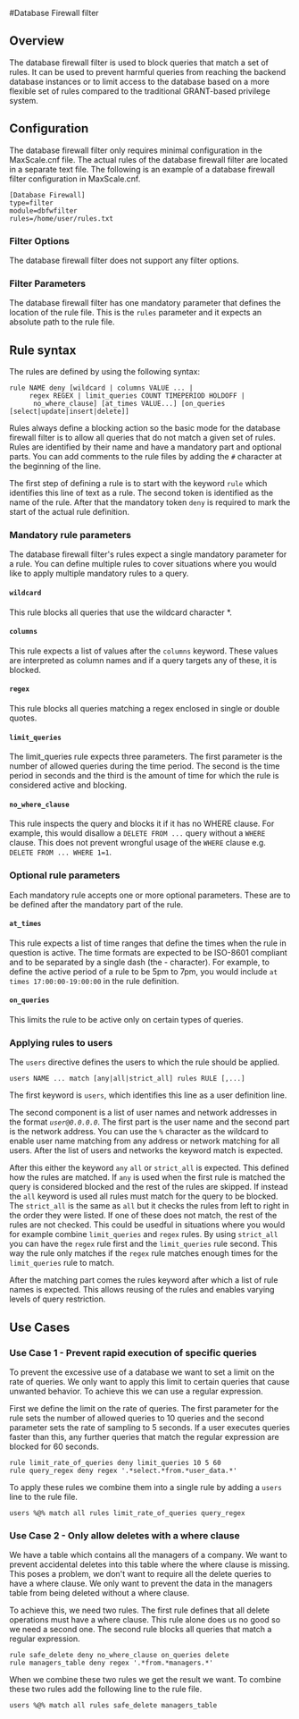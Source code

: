 #Database Firewall filter

## Overview
The database firewall filter is used to block queries that match a set of rules. It can be used to prevent harmful queries from reaching the backend database instances or to limit access to the database based on a more flexible set of rules compared to the traditional GRANT-based privilege system.

## Configuration

The database firewall filter only requires minimal configuration in the MaxScale.cnf file. The actual rules of the database firewall filter are located in a separate text file. The following is an example of a database firewall filter configuration in MaxScale.cnf.

```
[Database Firewall]
type=filter
module=dbfwfilter
rules=/home/user/rules.txt
```

### Filter Options

The database firewall filter does not support any filter options.

### Filter Parameters

The database firewall filter has one mandatory parameter that defines the location of the rule file. This is the `rules` parameter and it expects an absolute path to the rule file.

## Rule syntax

The rules are defined by using the following syntax:

```
rule NAME deny [wildcard | columns VALUE ... |
     regex REGEX | limit_queries COUNT TIMEPERIOD HOLDOFF |
      no_where_clause] [at_times VALUE...] [on_queries [select|update|insert|delete]]
```

Rules always define a blocking action so the basic mode for the database firewall filter is to allow all queries that do not match a given set of rules. Rules are identified by their name and have a mandatory part and optional parts. You can add comments to the rule files by adding the `#` character at the beginning of the line.

The first step of defining a rule is to start with the keyword `rule` which identifies this line of text as a rule. The second token is identified as the name of the rule. After that the mandatory token `deny` is required to mark the start of the actual rule definition.

### Mandatory rule parameters

The database firewall filter's rules expect a single mandatory parameter for a rule. You can define multiple rules to cover situations where you would like to apply multiple mandatory rules to a query.

#### `wildcard`

This rule blocks all queries that use the wildcard character *.

#### `columns`

This rule expects a list of values after the `columns` keyword. These values are interpreted as column names and if a query targets any of these, it is blocked.

#### `regex`

This rule blocks all queries matching a regex enclosed in single or double quotes.

#### `limit_queries`

The limit_queries rule expects three parameters. The first parameter is the number of allowed queries during the time period. The second is the time period in seconds and the third is the amount of time for which the rule is considered active and blocking.

#### `no_where_clause`

This rule inspects the query and blocks it if it has no WHERE clause. For example, this would disallow a `DELETE FROM ...` query without a `WHERE` clause. This does not prevent wrongful usage of the `WHERE` clause e.g. `DELETE FROM ... WHERE 1=1`.

### Optional rule parameters

Each mandatory rule accepts one or more optional parameters. These are to be defined after the mandatory part of the rule.

#### `at_times`

This rule expects a list of time ranges that define the times when the rule in question is active. The time formats are expected to be ISO-8601 compliant and to be separated by a single dash (the - character). For example, to define the active period of a rule to be 5pm to 7pm, you would include `at times 17:00:00-19:00:00` in the rule definition.

#### `on_queries`

This limits the rule to be active only on certain types of queries.

### Applying rules to users

The `users` directive defines the users to which the rule should be applied.

`users NAME ... match [any|all|strict_all] rules RULE [,...]`

The first keyword is `users`, which identifies this line as a user definition line.

The second component is a list of user names and network addresses in the format *`user`*`@`*`0.0.0.0`*. The first part is the user name and the second part is the network address. You can use the `%` character as the wildcard to enable user name matching from any address or network matching for all users. After the list of users and networks the keyword match is expected. 

After this either the keyword `any` `all` or `strict_all` is expected. This defined how the rules are matched. If `any` is used when the first rule is matched the query is considered blocked and the rest of the rules are skipped. If instead the `all` keyword is used all rules must match for the query to be blocked. The `strict_all` is the same as `all` but it checks the rules from left to right in the order they were listed. If one of these does not match, the rest of the rules are not checked. This could be usedful in situations where you would for example combine `limit_queries` and `regex` rules. By using `strict_all` you can have the `regex` rule first and the `limit_queries` rule second. This way the rule only matches if the `regex` rule matches enough times for the `limit_queries` rule to match.

After the matching part comes the rules keyword after which a list of rule names is expected. This allows reusing of the rules and enables varying levels of query restriction.

## Use Cases

### Use Case 1 - Prevent rapid execution of specific queries

To prevent the excessive use of a database we want to set a limit on the rate of queries. We only want to apply this limit to certain queries that cause unwanted behavior. To achieve this we can use a regular expression.

First we define the limit on the rate of queries. The first parameter for the rule sets the number of allowed queries to 10 queries and the second parameter sets the rate of sampling to 5 seconds. If a user executes queries faster than this, any further queries that match the regular expression are blocked for 60 seconds.

```
rule limit_rate_of_queries deny limit_queries 10 5 60
rule query_regex deny regex '.*select.*from.*user_data.*'
```

To apply these rules we combine them into a single rule by adding a `users` line to the rule file.

```
users %@% match all rules limit_rate_of_queries query_regex
```

### Use Case 2 - Only allow deletes with a where clause

We have a table which contains all the managers of a company. We want to prevent accidental deletes into this table where the where clause is missing. This poses a problem, we don't want to require all the delete queries to have a where clause. We only want to prevent the data in the managers table from being deleted without a where clause.

To achieve this, we need two rules. The first rule defines that all delete operations must have a where clause. This rule alone does us no good so we need a second one. The second rule blocks all queries that match a regular expression.

```
rule safe_delete deny no_where_clause on_queries delete
rule managers_table deny regex '.*from.*managers.*'
```

When we combine these two rules we get the result we want. To combine these two rules add the following line to the rule file.

```
users %@% match all rules safe_delete managers_table
```
